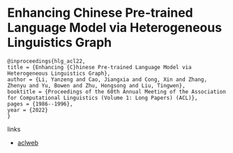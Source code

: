 # Enhancing Chinese Pre-trained Language Model via Heterogeneous Linguistics Graph

```
@inproceedings{hlg_acl22,
title = {Enhancing {C}hinese Pre-trained Language Model via Heterogeneous Linguistics Graph},
author = {Li, Yanzeng and Cao, Jiangxia and Cong, Xin and Zhang, Zhenyu and Yu, Bowen and Zhu, Hongsong and Liu, Tingwen},
booktitle = {Proceedings of the 60th Annual Meeting of the Association for Computational Linguistics (Volume 1: Long Papers) (ACL)},
pages = {1986--1996},
year = {2022}
}
```

links
- [aclweb](https://www.aclweb.org/anthology/2022.acl-long.140/)
